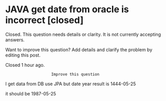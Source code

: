 
# JAVA get date from oracle is incorrect [closed]







Closed. This question needs details or clarity. It is not currently accepting answers.
                        
                    










Want to improve this question? Add details and clarify the problem by editing this post.


Closed 1 hour ago.







                        Improve this question
                    



I get data from DB use JPA but date year result is 1444-05-25


it should be 1987-05-25

        